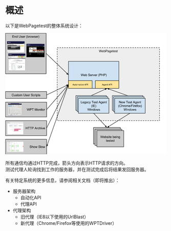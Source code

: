 # 概述

以下是WebPagetest的整体系统设计：

![](/assets/img/system/overview.png)

所有通信均通过HTTP完成，箭头方向表示HTTP请求的方向。  
测试代理人轮询找到工作的服务器，并在测试完成后将结果发回服务器。

有关特定系统的更多信息，请参阅相关文档（即将推出）：  
+ 服务器架构
    + 自动化API
    + 代理API
+ 代理架构
    + 旧代理（IE8以下使用的UrlBlast）
    + 新代理（Chrome/Firefox等使用的WPTDriver）